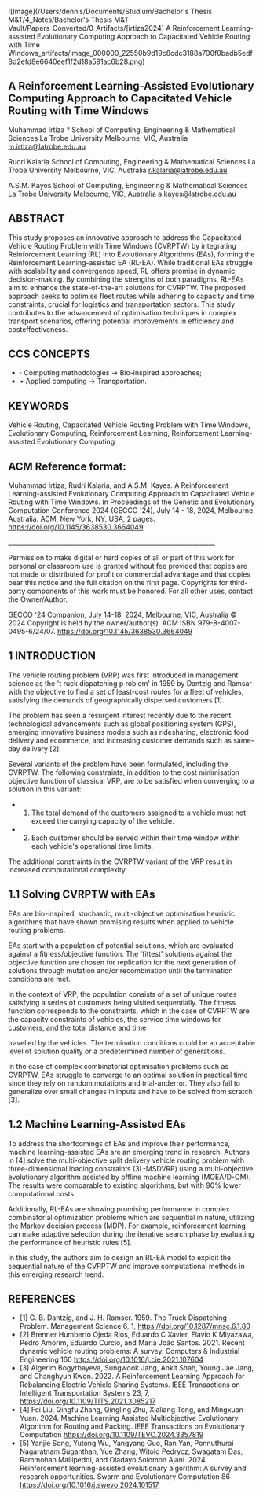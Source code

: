 ![Image](/Users/dennis/Documents/Studium/Bachelor's Thesis M&T/4_Notes/Bachelor's Thesis M&T Vault/Papers_Converted/0_Artifacts/[irtiza2024] A Reinforcement Learning-assisted Evolutionary Computing Approach to Capacitated Vehicle Routing with Time Windows_artifacts/image_000000_22550b9d19c8cdc3188a700f0badb5edf8d2efd8e6640eef1f2d18a591ac6b28.png)

## A Reinforcement Learning-Assisted Evolutionary Computing Approach to Capacitated Vehicle Routing with Time Windows

Muhammad Irtiza † School of Computing, Engineering &amp; Mathematical Sciences La Trobe University Melbourne, VIC, Australia m.irtiza@latrobe.edu.au

Rudri Kalaria School of Computing, Engineering &amp; Mathematical Sciences La Trobe University Melbourne, VIC, Australia r.kalaria@latrobe.edu.au

A.S.M. Kayes School of Computing, Engineering &amp; Mathematical Sciences La Trobe University Melbourne, VIC, Australia a.kayes@latrobe.edu.au

## ABSTRACT

This study  proposes  an innovative approach  to address the Capacitated Vehicle Routing Problem with Time Windows (CVRPTW)  by  integrating  Reinforcement  Learning  (RL)  into Evolutionary Algorithms (EAs), forming the Reinforcement Learning-assisted  EA  (RL-EA).  While  traditional  EAs  struggle with  scalability  and  convergence  speed,  RL  offers  promise  in dynamic  decision-making.  By  combining  the  strengths  of  both paradigms, RL-EAs aim to enhance the state-of-the-art solutions for  CVRPTW.  The  proposed  approach  seeks  to  optimise  fleet routes while adhering to capacity and time constraints, crucial for logistics  and  transportation  sectors.  This  study  contributes to  the advancement  of  optimisation  techniques  in  complex  transport scenarios, offering potential improvements in efficiency and costeffectiveness.

## CCS CONCEPTS

- · Computing methodologies → Bio-inspired approaches;
- • Applied computing → Transportation.

## KEYWORDS

Vehicle Routing, Capacitated Vehicle Routing Problem with Time Windows, Evolutionary Computing, Reinforcement Learning, Reinforcement Learning-assisted Evolutionary Computing

## ACM Reference format:

Muhammad Irtiza, Rudri Kalaria, and A.S.M. Kayes. A Reinforcement Learning-assisted Evolutionary Computing Approach to Capacitated Vehicle Routing with Time Windows. In Proceedings of the Genetic and Evolutionary Computation Conference 2024 (GECCO '24), July 14 - 18, 2024, Melbourne, Australia. ACM, New York, NY, USA, 2 pages. https://doi.org/10.1145/3638530.3664049

\_\_\_\_\_\_\_\_\_\_\_\_\_\_\_\_\_\_\_\_\_\_\_\_\_\_\_\_\_\_\_\_\_\_\_\_\_\_\_\_\_\_\_\_\_\_\_\_\_\_\_\_\_\_\_\_\_\_\_\_\_\_\_\_\_\_

Permission to make digital or hard copies of all or part of this work for personal or classroom use is granted without fee provided that copies are not made or distributed for profit or commercial advantage and that copies bear this notice and the full citation on the first page. Copyrights for third-party components of this work must be honored. For all other uses, contact the Owner/Author.

GECCO '24 Companion, July 14-18, 2024, Melbourne, VIC, Australia © 2024 Copyright is held by the owner/author(s). ACM ISBN 979-8-4007-0495-6/24/07. https://doi.org/10.1145/3638530.3664049

## 1 INTRODUCTION

The  vehicle  routing  problem  (VRP)  was  first  introduced  in management science as the 't ruck dispatching p roblem' in 1959 by Dantzig and Ramsar with the objective to find a set of least-cost routes for a fleet of vehicles, satisfying the demands of geographically dispersed customers [1].

The problem has seen a resurgent interest recently due to the recent technological  advancements  such  as  global  positioning  system (GPS), emerging innovative business models such as ridesharing, electronic food delivery and ecommerce, and increasing customer demands such as same-day delivery [2].

Several variants of the problem have been formulated, including the  CVRPTW. The following constraints, in addition to the cost minimisation objective function of classical VRP, are to be satisfied when converging to a solution in this variant:

- 1. The total demand of the customers assigned to a vehicle must not exceed the carrying capacity of the vehicle.
- 2. Each  customer  should  be  served  within  their time window within each vehicle's operational time limits.

The  additional  constraints  in  the  CVRPTW  variant  of  the  VRP result in increased computational complexity.

## 1.1 Solving CVRPTW with EAs

EAs  are  bio-inspired, stochastic, multi-objective optimisation heuristic  algorithms  that  have  shown  promising  results  when applied to vehicle routing problems.

EAs  start  with  a  population  of  potential  solutions,  which  are evaluated against a fitness/objective function. The 'fittest' solutions against the objective function are chosen for replication for the next generation  of  solutions  through  mutation  and/or  recombination until the termination conditions are met.

In the context of VRP, the population consists of a set of unique routes satisfying a series of customers being visited sequentially. The fitness function corresponds to the constraints, which in the case  of  CVRPTW  are  the  capacity  constraints  of  vehicles,  the service time windows for customers, and the total distance and time

travelled by the vehicles. The termination conditions could be an acceptable level of solution quality or a predetermined number of generations.

In the case of complex combinatorial optimisation problems such as CVRPTW, EAs struggle to converge to an optimal solution in practical time since they rely on random mutations and trial-anderror. They also fail to generalize over small changes in inputs and have to be solved from scratch [3].

## 1.2  Machine Learning-Assisted EAs

To address the shortcomings of EAs and improve their performance, machine learning-assisted EAs are an emerging trend in research. Authors in [4] solve the multi-objective split delivery vehicle routing problem with three-dimensional loading constraints (3L-MSDVRP)  using  a  multi-objective  evolutionary  algorithm assisted by offline machine learning (MOEA/D-OM). The results were  comparable  to  existing  algorithms,  but  with  90%  lower computational costs.

Additionally,  RL-EAs  are  showing  promising  performance  in complex combinatorial optimization problems which are sequential in  nature,  utilizing  the  Markov  decision  process  (MDP).  For example,  reinforcement  learning  can  make  adaptive  selection during the iterative search phase by evaluating the performance of heuristic rules [5].

In this study, the authors aim to design an RL-EA model to exploit the sequential nature of the CVRPTW and improve computational methods in this emerging research trend.

## REFERENCES

- [1] G. B. Dantzig, and J. H. Ramser. 1959. The Truck Dispatching Problem. Management Science 6, 1, https://doi.org/10.1287/mnsc.6.1.80
- [2] Brenner Humberto Ojeda Rios, Eduardo C Xavier, Flávio K Miyazawa, Pedro Amorim, Eduardo Curcio, and Maria João Santos. 2021. Recent dynamic vehicle routing problems: A survey. Computers &amp; Industrial Engineering 160 https://doi.org/10.1016/j.cie.2021.107604
- [3] Aigerim Bogyrbayeva, Sungwook Jang, Ankit Shah, Young Jae Jang, and Changhyun Kwon. 2022. A Reinforcement Learning Approach for Rebalancing Electric Vehicle Sharing Systems. IEEE Transactions on Intelligent Transportation Systems 23, 7, https://doi.org/10.1109/TITS.2021.3085217
- [4] Fei Liu, Qingfu Zhang, Qingling Zhu, Xialiang Tong, and Mingxuan Yuan. 2024. Machine Learning Assisted Multiobjective Evolutionary Algorithm for Routing and Packing. IEEE Transactions on Evolutionary Computation https://doi.org/10.1109/TEVC.2024.3357819
- [5] Yanjie Song, Yutong Wu, Yangyang Guo, Ran Yan, Ponnuthurai Nagaratnam Suganthan, Yue Zhang, Witold Pedrycz, Swagatam Das, Rammohan Mallipeddi, and Oladayo Solomon Ajani. 2024. Reinforcement learning-assisted evolutionary algorithm: A survey and research opportunities. Swarm and Evolutionary Computation 86 https://doi.org/10.1016/j.swevo.2024.101517